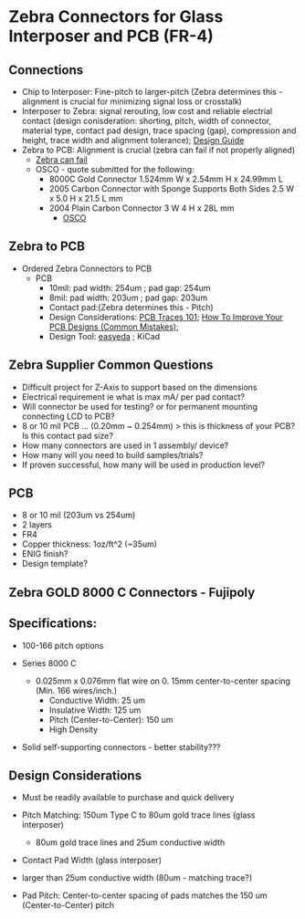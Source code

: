 # Zebra Connectors for Glass Interposer and PCB (FR-4)
## Connections
* Chip to Interposer: Fine-pitch to larger-pitch (Zebra determines this - alignment is crucial for minimizing signal loss or crosstalk)
* Interposer to Zebra: signal rerouting, low cost and reliable electrial contact (design conisderation: shorting, pitch, width of connector,  material type, contact pad design, trace spacing (gap), compression and height, trace width and alignment tolerance); [Design Guide](http://youeal.hk/en/products/conductive-silicone-zebra-elastomeric-connectors/design-guide/)
* Zebra to PCB: Alignment is crucial (zebra can fail if not properly aligned)
  * [Zebra can fail](https://www.youtube.com/watch?v=c0U394GGofY) 
  * OSCO - quote submitted for the following:
    * 8000C Gold Connector 1.524mm W x 2.54mm H x 24.99mm L
    * 2005 Carbon Connector with Sponge Supports Both Sides 2.5 W x 5.0 H x 21.5 L mm
    * 2004 Plain Carbon Connector 3 W 4 H x 28L mm
      * [OSCO](https://www.osco.uk.com/shop/quote-basket?action=sent)  

## Zebra to PCB
* Ordered Zebra Connectors to PCB
  * PCB
    * 10mil: pad width: 254um ; pad gap: 254um
    * 8mil: pad width: 203um ; pad gap: 203um
    * Contact pad:(Zebra determines this - Pitch)
    * Design Considerations: [PCB Traces 101](https://www.youtube.com/watch?v=xEVntmYLARw); [How To Improve Your PCB Designs (Common Mistakes)](https://www.youtube.com/watch?v=IclJ9nbtYgI);  
    * Design Tool: [easyeda](https://www.youtube.com/watch?v=MsdJgEinb34&t=279s) ; KiCad       

## Zebra Supplier Common Questions
* Difficult project for Z-Axis to support based on the dimensions
* Electrical requirement ie what is max mA/ per pad contact?
* Will connector be used for testing? or for permanent mounting connecting LCD to PCB?
* 8 or 10 mil PCB ... (0.20mm ~ 0.254mm) > this is thickness of your PCB? Is this contact pad size?
* How many connectors are used in 1 assembly/ device? 
* How many will you need to build samples/trials?
* If proven successful, how many will be used in production level?

## PCB
* 8 or 10 mil (203um vs 254um)
* 2 layers
* FR4
* Copper thickness: 1oz/ft^2 (~35um)
* ENIG finish?
* Design template?
  
## Zebra GOLD 8000 C Connectors - Fujipoly
## Specifications:
* 100-166 pitch options

* Series 8000 C
  * 0.025mm x 0.076mm flat wire on 0. 15mm center-to-center spacing (Min. 166 wires/inch.)
    * Conductive Width: 25 um
    * Insulative Width: 125 um
    * Pitch (Center-to-Center): 150 um
    * High Density
      
* Solid self-supporting connectors - better stability???

 ## Design Considerations
* Must be readily available to purchase and quick delivery
  
* Pitch Matching: 150um Type C to 80um gold trace lines (glass interposer)
  * 80um gold trace lines and 25um conductive width
    
*  Contact Pad Width (glass interposer)
  * larger than 25um conductive width (80um - matching trace?) 
  * Pad Pitch: Center-to-center spacing of pads matches the 150 um (Center-to-Center) pitch


    

